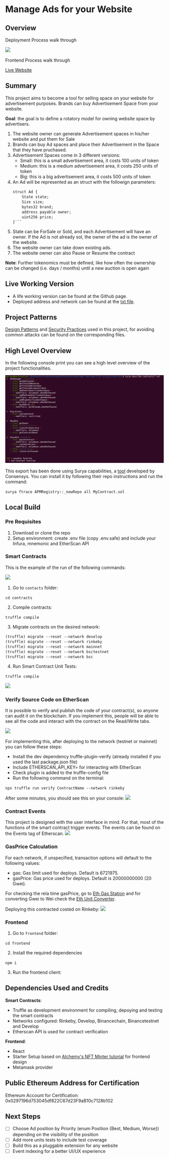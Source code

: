 # Manage Ads for your Website

## Overview
Deployment Process walk through

[![](https://img.youtube.com/vi/hd_inZSWP00/0.jpg)](https://www.youtube.com/watch?v=hd_inZSWP00)

Frontend Process walk through

[Live Website](https://website-ads-management.herokuapp.com/)


## Summary
This project aims to become a tool for selling space on your website for advertisement purposes. Brands can buy Advertisement Space from your website.

**Goal**: the goal is to define a rotatory model for owning website space by advertisers.

1. The website owner can generate Advertisement spaces in his/her website and put them for Sale
2. Brands can buy Ad spaces and place their Advertisement in the Space that they have pruchased.
3. Advertisement Spaces come in 3 different versions:
    - Small: this is a small advertisement area, it costs 100 units of token
    - Medium: this is a medium advertisement area, it costs 250 units of token
    - Big: this is a big advertisement area, it costs 500 units of token
4. An Ad will be represented as an struct with the followign parameters:
    ```
    struct Ad {
        State state;
        Size size;
        bytes32 brand;
        address payable owner;
        uint256 price;
    }```
5. State can be ForSale or Sold, and each Advertisement will have an owner. If the Ad is not already sol, the owner of the ad is the owner of the website.
6. The website owner can take down existing ads.
7. The website owner can also Pause or Resume the contract

**Note**: Further tokenomics must be defined, like how often the ownership can be changed (i.e. days / months) until a new auction is open again

## Live Working Version
- A life working version can be found at the Github page.
- Deployed address and network can be found at the [txt file](deployed_address.txt).

## Project Patterns
[Design Patterns](design_pattern_decisions.md) and [Security Practices](avoiding_common_attacks.md) used in this project, for avoiding common attacks can be found on the corresponding files.
## High Level Overview
In the following console print you can see a high level overview of the project functionalities.

![](public/high-level-overview.png)

This export has been done using Surya capabilities, a [tool](https://github.com/ConsenSys/surya) developed by Consensys.
You can install it by following their repo instructions and run the command:

``surya ftrace APMRegistry::_newRepo all MyContract.sol``


## Local Build
### Pre Requisites
1. Download or clone the repo
2. Setup environment: create .env file (copy .env.safe) and include your Infura, mnemonic and EtherScan API

### Smart Contracts
This is the example of the run of the following commands:

![](public/setup-and-tests.gif)

1. Go to `contacts` folder:

```cd contracts```

2. Compile contracts:

```truffle compile```

3. Migrate contracts on the desired network:

```
(truffle) migrate --reset --network develop
(truffle) migrate --reset --network rinkeby
(truffle) migrate --reset --network mainnet
(truffle) migrate --reset --network bsctestnet
(truffle) migrate --reset --network bsc
```
4. Run Smart Contract Unit Tests:

```truffle compile```

![](public/tests.png)

### Verify Source Code on EtherScan
It is possible to verify and publish the code of your contract(s), so anyone can audit it on the blockchain. If you implement this, people will be able to see all the code and interact with the contract on the Read/Write tabs.

![](public/contract-verified.gif)

For implementing this, after deploying to the network (testnet or mainnet) you can follow these steps:

- Install the dev dependency truffle-plugin-verify (already installed if you used the last package.json file)
- Include ETHERSCAN_API_KEY= for interacting with EtherScan
- Check plugin is added to the truffle-config file
- Run the following command on the terminal: 

```npx truffle run verify ContractName --network rinkeby```

After some minutes, you should see this on your console:
![](public/contract-verify.png)

### Contract Events
This project is designed with the user interface in mind. For that, most of the functions of the smart contract trigger events. The events can be found on the Events tag of Etherscan.
![](public/contract-events.png)

### GasPrice Calculation
For each network, if unspecified, transaction options will default to the following values:
- gas: Gas limit used for deploys. Default is 6721975.
- gasPrice: Gas price used for deploys. Default is 20000000000 (20 Gwei).

For checking the rela time gasPrice, go to [Eth Gas Station](https://ethgasstation.info/) and for converting Gwei to Wei check the [Eth Unit Converter](https://coinguides.org/ethereum-unit-converter-gwei-ether/).

Deploying this contracted costed on Rinkeby:
![](public/gas-used.png)



### Frontend
1. Go to `frontend` folder:

```cd frontend```

2. Install the required dependencies

```npm i```

3. Run the frontend client:

## Dependencies Used and Credits
**Smart Contracts**:
- Truffle as development environment for compiling, depoying and testing the smart contracts
- Networks configured: Rinkeby, Develop, Binancechain, Binancetestnet and Develop
- Etherscan API is used for contract verification

**Frontend**: 
- React
- Starter Setup based on [Alchemy's NFT Minter tutorial](https://docs.alchemyapi.io/alchemy/tutorials/nft-minter) for frontend design
- Metamask provider


## Public Ethereum Address for Certification
Ethereum Account for Certification: 0x0297196d753045df822C67d23F9aB10c7128b102

## Next Steps
- [ ] Choose Ad position by Priority (enum Position {Best, Medium, Worse}) depending on the visibility of the position
- [ ] Add more units tests to include test coverage
- [ ] Build this as a pluggable extension for any website
- [ ] Event indexing for a better UI/UX experience